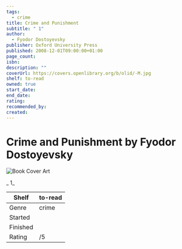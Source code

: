 ```yaml
---
tags:
  - crime
title: Crime and Punishment
subtitle: " 1"
author:
  - Fyodor Dostoyevsky
publisher: Oxford University Press
published: 2008-12-01T09:00:00+01:00
page_count:
isbn:
description: ""
coverUrl: https://covers.openlibrary.org/b/olid/-M.jpg
shelf: to-read
owned: true
start_date:
end_date:
rating:
recommended_by:
created:
---
```


# Crime and Punishment by Fyodor Dostoyevsky

![Book Cover Art](https://covers.openlibrary.org/b/olid/-M.jpg)

_ 1_

| Shelf | to-read |
| --- | --- |
| Genre | crime |
| Started |  |
| Finished |  |
| Rating | /5 |

